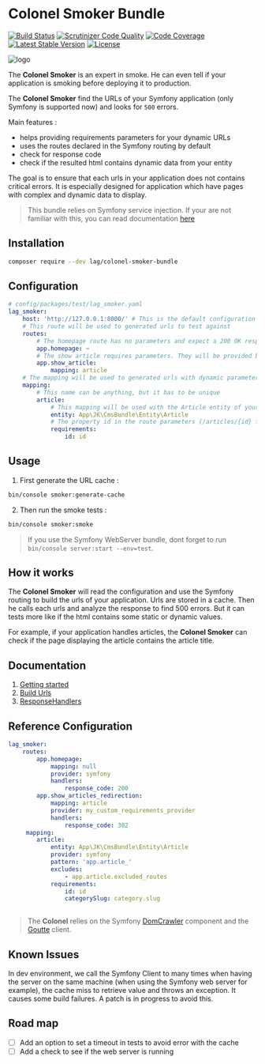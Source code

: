 # Colonel Smoker Bundle
[![Build Status](https://travis-ci.org/larriereguichet/colonel-smoker-bundle.svg?branch=master)](https://travis-ci.org/larriereguichet/colonel-smoker-bundle)
[![Scrutinizer Code Quality](https://scrutinizer-ci.com/g/larriereguichet/colonel-smoker-bundle/badges/quality-score.png?b=master)](https://scrutinizer-ci.com/g/larriereguichet/colonel-smoker-bundle/?branch=master)
[![Code Coverage](https://scrutinizer-ci.com/g/larriereguichet/colonel-smoker-bundle/badges/coverage.png?b=master)](https://scrutinizer-ci.com/g/larriereguichet/colonel-smoker-bundle/?branch=master)
[![Latest Stable Version](https://poser.pugx.org/lag/colonel-smoker-bundle/v/stable)](https://packagist.org/packages/lag/colonel-smoker-bundle)
[![License](https://poser.pugx.org/lag/colonel-smoker-bundle/license)](https://packagist.org/packages/lag/colonel-smoker-bundle)

![logo](https://vignette.wikia.nocookie.net/onepiece/images/1/1c/Smoker_Anime_Pre_Timeskip_Infobox.png/revision/latest/scale-to-width-down/150)

The **Colonel Smoker** is an expert in smoke. He can even tell if your application is smoking before deploying it to production.

The **Colonel Smoker** find the URLs of your Symfony application (only Symfony is supported now) and looks for `500` errors.

Main features : 
- helps providing requirements parameters for your dynamic URLs
- uses the routes declared in the Symfony routing by default
- check for response code
- check if the resulted html contains dynamic data from your entity

The goal is to ensure that each urls in your application does not contains critical errors. It is especially designed 
for application which have pages  with complex and dynamic data to display. 

> This bundle relies on Symfony service injection. If your are not familiar with this, you can read documentation [here](https://symfony.com/doc/current/service_container.html)

## Installation

```bash
composer require --dev lag/colonel-smoker-bundle
```

## Configuration
```yaml
# config/packages/test/lag_smoker.yaml
lag_smoker:
    host: 'http://127.0.0.1:8000/' # This is the default configuration
    # This route will be used to generated urls to test against
    routes:
        # The homepage route has no parameters and expect a 200 OK response code
        app.homepage: ~
        # The show article requires parameters. They will be provided by the mapping "article"
        app.show_article:
            mapping: article
    # The mapping will be used to generated urls with dynamic parameters
    mapping:
        # This name can be anything, but it has to be unique
        article:
            # This mapping will be used with the Article entity of your application
            entity: App\JK\CmsBundle\Entity\Article
            # The property id in the route parameters (/articles/{id} for example) will be mapped with id property of your entity
            requirements:
                id: id
```

## Usage
1. First generate the URL cache :
```bash
bin/console smoker:generate-cache
```

2. Then run the smoke tests :
```bash
bin/console smoker:smoke
```

> If you use the Symfony WebServer bundle, dont forget to run `bin/console server:start --env=test`.

## How it works
The **Colonel Smoker** will read the configuration and use the Symfony routing to build the urls of your application. 
Urls are stored in a cache. Then he calls each urls and analyze the response to find 500 errors. But it can tests more 
like if the html contains some static or dynamic values.

For example, if your application handles articles, the **Colonel Smoker** can check if the page displaying the article 
contains the article title. 

## Documentation
1. [Getting started](https://github.com/larriereguichet/colonel-smoker-bundle/tree/master/src/Resources/docs/1.GettingStarted.md)
2. [Build Urls](https://github.com/larriereguichet/colonel-smoker-bundle/tree/master/src/Resources/docs/2.BuildUrls.md)
2. [ResponseHandlers](https://github.com/larriereguichet/colonel-smoker-bundle/tree/master/src/Resources/docs/3.ResponseHandlers.md)

## Reference Configuration
```yaml
lag_smoker:
    routes:
        app.homepage:
            mapping: null
            provider: symfony
            handlers:
                response_code: 200
        app.show_articles_redirection:
            mapping: article
            provider: my_custom_requirements_provider
            handlers:
                response_code: 302
     mapping:
        article:
            entity: App\JK\CmsBundle\Entity\Article
            provider: symfony
            pattern: 'app.article_'
            excludes:
                - app.article.excluded_routes
            requirements:
                id: id
                categorySlug: category.slug
        
```

> The **Colonel** relies on the Symfony [DomCrawler](https://symfony.com/doc/current/components/dom_crawler.html) component and the [Goutte](https://github.com/FriendsOfPHP/Goutte) client.

## Known Issues
In dev environment, we call the Symfony Client to many times when having the server on the same machine (when using the 
Symfony web server for example), the cache miss to retrieve value and throws an exception. It causes some build failures.
A patch is in progress to avoid this.

## Road map

- [ ] Add an option to set a timeout in tests to avoid error with the cache
- [ ] Add a check to see if the web server is running
